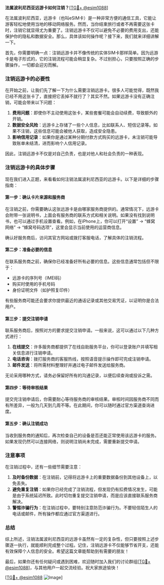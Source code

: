 **法属波利尼西亚远游卡如何注销？**[[TG💪+ @esim1088](https://t.me/s/esim1088)]

在法属波利尼西亚，远游卡（也叫eSIM卡）是一种非常方便的通信工具，它能让游客轻松地使用当地的移动网络服务。然而，当你结束旅行或者不再需要这张卡时，注销它就显得尤为重要了。注销远游卡不仅可以避免不必要的费用支出，还能保护你的隐私和数据安全。那么，具体该如何操作呢？接下来，我们就来详细讲解一下。

首先，你需要明确一点：注销远游卡并不像传统的实体SIM卡那样简单。因为远游卡是电子形式的，它的注销流程可能会稍显复杂。不过别担心，只要按照正确的步骤操作，一切都会迎刃而解。

### 注销远游卡的必要性

在开始之前，让我们先了解一下为什么需要注销远游卡。很多人可能觉得，既然我已经不用这张卡了，直接把它丢掉不就行了？其实不然。如果远游卡没有正确注销，可能会带来以下问题：

1. **费用问题**：即使你不主动使用这张卡，某些套餐可能会自动续费，导致额外的开销。
2. **数据安全风险**：远游卡上存储了一些个人信息，比如联系人、短信记录等。如果不注销，这些信息可能会被他人获取，造成安全隐患。
3. **影响信用记录**：如果你是通过某种分期付款方式购买的远游卡，未注销可能导致账单未结清，进而影响个人信用记录。

因此，注销远游卡不仅是对自己负责，也是对他人和社会负责的一种表现。

### 注销远游卡的具体步骤

现在我们进入正题，来看看如何注销法属波利尼西亚的远游卡。以下是详细的步骤指南：

#### 第一步：确认卡片来源和服务商

在注销之前，你需要确认这张远游卡是由哪家服务商提供的。通常情况下，远游卡会附带一张说明书，上面会有服务商的联系方式和相关说明。如果没有找到说明书，也可以通过手机设置查看。例如，在iPhone上，你可以打开“设置” -> “蜂窝网络” -> “蜂窝号码选项”，这里会显示当前使用的运营商信息。

确认好服务商后，访问其官方网站或拨打客服电话，了解具体的注销流程。

#### 第二步：准备必要的信息

在联系服务商之前，确保你已经准备好所有必要的信息。这些信息通常包括但不限于：

- 远游卡的序列号（IMEI码）
- 购买时使用的手机号码
- 身份证明文件（如护照复印件）

有些服务商可能还会要求你提供最近的通话记录或其他交易凭证，以证明你是合法用户。

#### 第三步：提交注销申请

联系服务商后，按照对方的要求提交注销申请。一般来说，这可以通过以下几种方式进行：

1. **在线提交**：许多服务商都提供了在线自助服务平台，你可以登录账户并填写相关信息进行注销申请。
2. **电话咨询**：拨打服务商的客服热线，按照语音提示操作即可完成注销申请。
3. **邮件发送**：将所需材料整理好并通过电子邮件发送给服务商。

无论采用哪种方式，请务必保留好所有的沟通记录，以便后续查询或投诉之需。

#### 第四步：等待审核结果

提交完注销申请后，你需要耐心等待服务商的审核结果。审核时间因服务商不同而有所差异，一般为几天到几周不等。在此期间，你可以随时通过官方渠道查询进度。

#### 第五步：确认注销成功

当收到服务商的通知后，再次检查自己的设备是否还能正常使用该远游卡的服务。如果发现仍然可以连接网络，则说明注销尚未完成，需要重新提交申请。

### 注意事项

在注销过程中，还有一些细节需要注意：

1. **及时备份数据**：在注销前，记得将远游卡上的重要数据备份到其他设备上，以免丢失。
2. **避免重复注销**：如果你已经完成了注销流程，但发现仍有扣费情况发生，可能是由于系统延迟所致。此时切勿重复提交注销申请，而是应该直接联系服务商解决。
3. **警惕诈骗行为**：在注销过程中，要特别注意防范诈骗行为。不要轻信陌生人的电话或邮件，所有操作都应通过官方渠道进行。

### 总结

综上所述，注销法属波利尼西亚的远游卡虽然有一定的复杂性，但只要按照上述步骤逐一执行，就能顺利完成整个过程。记住，注销远游卡不仅能够节省开支，还能有效保障个人信息的安全。希望这篇文章能帮助到有需要的朋友！

最后，如果你还有任何疑问或遇到困难，欢迎随时加入我们的讨论群组[[TG💪+ @esim1088](https://t.me/s/esim1088)]，与其他用户一起交流经验。祝大家旅途愉快！

[[TG💪+ @esim1088](https://t.me/s/esim1088) ![Image](https://i.postimg.cc/4NQfJmqS/Snipaste-2025-05-13-00-14-12.png)]